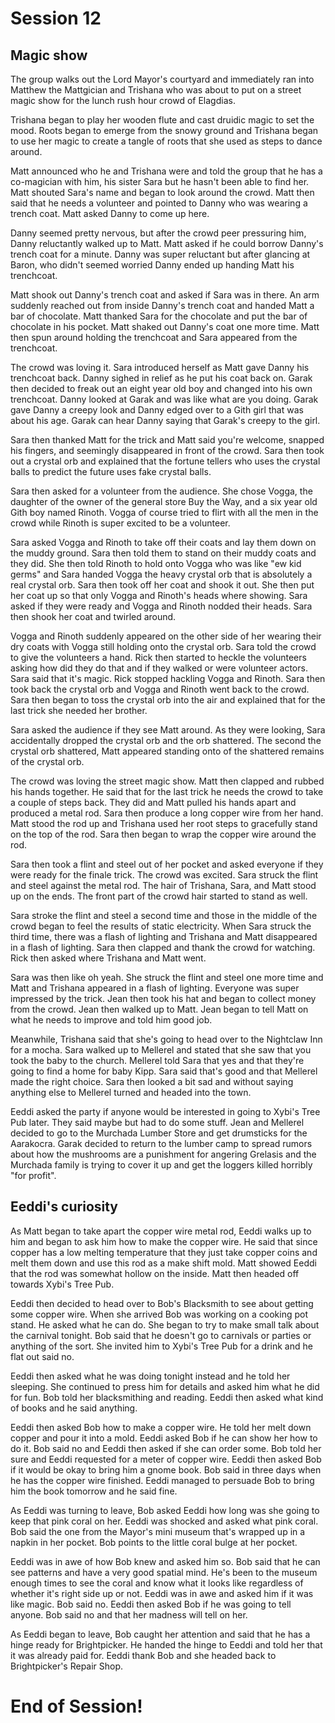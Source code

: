 # Session 12 #

## Magic show ##

The group walks out the Lord Mayor's courtyard and immediately ran into Matthew the Mattgician and Trishana who was about to put on a street magic show for the lunch rush hour crowd of Elagdias. 

Trishana began to play her wooden flute and cast druidic magic to set the mood. Roots began to emerge from the snowy ground and Trishana began to use her magic to create a tangle of roots that she used as steps to dance around. 

Matt announced who he and Trishana were and told the group that he has a co-magician with him, his sister Sara but he hasn't been able to find her. Matt shouted Sara's name and began to look around the crowd. Matt then said that he needs a volunteer and pointed to Danny who was wearing a trench coat. Matt asked Danny to come up here. 

Danny seemed pretty nervous, but after the crowd peer pressuring him, Danny reluctantly walked up to Matt. Matt asked if he could borrow Danny's trench coat for a minute. Danny was super reluctant but after glancing at Baron, who didn't seemed worried Danny ended up handing Matt his trenchcoat.

Matt shook out Danny's trench coat and asked if Sara was in there. An arm suddenly reached out from inside Danny's trench coat and handed Matt a bar of chocolate. Matt thanked Sara for the chocolate and put the bar of chocolate in his pocket. Matt shaked out Danny's coat one more time. Matt then spun around holding the trenchcoat and Sara appeared from the trenchcoat. 

The crowd was loving it. Sara introduced herself as Matt gave Danny his trenchcoat back. Danny sighed in relief as he put his coat back on. Garak then decided to freak out an eight year old boy and changed into his own trenchcoat. Danny looked at Garak and was like what are you doing. Garak gave Danny a creepy look and Danny edged over to a Gith girl that was about his age. Garak can hear Danny saying that Garak's creepy to the girl. 

Sara then thanked Matt for the trick and Matt said you're welcome, snapped his fingers, and seemingly disappeared in front of the crowd. Sara then took out a crystal orb and explained that the fortune tellers who uses the crystal balls to predict the future uses fake crystal balls. 

Sara then asked for a volunteer from the audience.  She chose Vogga, the daughter of the owner of the general store Buy the Way, and a six year old Gith boy named Rinoth. Vogga of course tried to flirt with all the men in the crowd while Rinoth is super excited to be a volunteer. 

Sara asked Vogga and Rinoth to take off their coats and lay them down on the muddy ground. Sara then told them to stand on their muddy coats and they did. She then told Rinoth to hold onto Vogga who was like "ew kid germs" and Sara handed Vogga the heavy crystal orb that is absolutely a real crystal orb. Sara then took off her coat and shook it out. She then put her coat up so that only Vogga and Rinoth's heads where showing. Sara asked if they were ready and Vogga and Rinoth nodded their heads. Sara then shook her coat and twirled around. 

Vogga and Rinoth suddenly appeared on the other side of her wearing their dry coats with Vogga still holding onto the crystal orb. Sara told the crowd to give the volunteers a hand. Rick then started to heckle the volunteers asking how did they do that and if they walked or were volunteer actors. Sara said that it's magic. Rick stopped hackling Vogga and Rinoth. Sara then took back the crystal orb and Vogga and Rinoth went back to the crowd. Sara then began to toss the crystal orb into the air and explained that for the last trick she needed her brother. 

Sara asked the audience if they see Matt around. As they were looking, Sara accidentally dropped the crystal orb and the orb shattered. The second the crystal orb shattered, Matt appeared standing onto of the shattered remains of the crystal orb. 

The crowd was loving the street magic show. Matt then clapped and rubbed his hands together. He said that for the last trick he needs the crowd to take a couple of steps back. They did and Matt pulled his hands apart and produced a metal rod. Sara then produce a long copper wire from her hand. Matt stood the rod up and Trishana used her root steps to gracefully stand on the top of the rod. Sara then began to wrap the copper wire around the rod. 

Sara then took a flint and steel out of her pocket and asked everyone if they were ready for the finale trick. The crowd was excited. Sara struck the flint and steel against the metal rod. The hair of Trishana, Sara, and Matt stood up on the ends. The front part of the crowd hair started to stand as well. 

Sara stroke the flint and steel a second time and those in the middle of the crowd began to feel the results of static electricity. When Sara struck the third time, there was a flash of lighting and Trishana and Matt disappeared in a flash of lighting. Sara then clapped and thank the crowd for watching. Rick then asked where Trishana and Matt went. 

Sara was then like oh yeah. She struck the flint and steel one more time and Matt and Trishana appeared in a flash of lighting. Everyone was super impressed by the trick. Jean then took his hat and began to collect money from the crowd. Jean then walked up to Matt. Jean began to tell Matt on what he needs to improve and told him good job. 

Meanwhile, Trishana said that she's going to head over to the Nightclaw Inn for a mocha. Sara walked up to Mellerel and stated that she saw that you took the baby to the church. Mellerel told Sara that yes and that they're going to find a home for baby Kipp. Sara said that's good and that Mellerel made the right choice. Sara then looked a bit sad and without saying anything else to Mellerel turned and headed into the town. 

Eeddi asked the party if anyone would be interested in going to Xybi's Tree Pub later. They said maybe but had to do some stuff. Jean and Mellerel decided to go to the Murchada Lumber Store and get drumsticks for the Aarakocra. Garak decided to return to the lumber camp to spread rumors about how the mushrooms are a punishment for angering Grelasis and the Murchada family is trying to cover it up and get the loggers killed horribly "for profit".

## Eeddi's curiosity ##

As Matt began to take apart the copper wire metal rod, Eeddi walks up to him and began to ask him how to make the copper wire. He said that since copper has a low melting temperature that they just take copper coins and melt them down and use this rod as a make shift mold. Matt showed Eeddi that the rod was somewhat hollow on the inside. Matt then headed off towards Xybi's Tree Pub. 

Eeddi then decided to head over to Bob's Blacksmith to see about getting some copper wire. When she arrived Bob was working on a cooking pot stand. He asked what he can do. She began to try to make small talk about the carnival tonight. Bob said that he doesn't go to carnivals or parties or anything of the sort. She invited him to Xybi's Tree Pub for a drink and he flat out said no. 

Eeddi then asked what he was doing tonight instead and he told her sleeping. She continued to press him for details and asked him what he did for fun. Bob told her blacksmithing and reading. Eeddi then asked what kind of books and he said anything. 

Eeddi then asked Bob how to make a copper wire. He told her melt down copper and pour it into a mold. Eeddi asked Bob if he can show her how to do it. Bob said no and Eeddi then asked if she can order some. Bob told her sure and Eeddi requested for a meter of copper wire. Eeddi then asked Bob if it would be okay to bring him a gnome book. Bob said in three days when he has the copper wire finished. Eeddi managed to persuade Bob to bring him the book tomorrow and he said fine. 

As Eeddi was turning to leave, Bob asked Eeddi how long was she going to keep that pink coral on her. Eeddi was shocked and asked what pink coral. Bob said the one from the Mayor's mini museum that's wrapped up in a napkin in her pocket. Bob points to the little coral bulge at her pocket. 

Eeddi was in awe of how Bob knew and asked him so. Bob said that he can see patterns and have a very good spatial mind. He's been to the museum enough times to see the coral and know what it looks like regardless of whether it's right side up or not. Eeddi was in awe and asked him if it was like magic. Bob said no. Eeddi then asked Bob if he was going to tell anyone. Bob said no and that her madness will tell on her. 

As Eeddi began to leave, Bob caught her attention and said that he has a hinge ready for Brightpicker. He handed the hinge to Eeddi and told her that it was already paid for. Eeddi thank Bob and she headed back to Brightpicker's Repair Shop. 

# End of Session! #